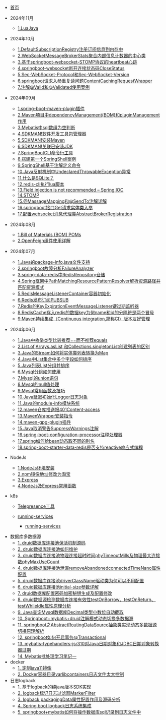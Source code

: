 - [首页](/) 
* 2024年11月
  - [1.LuaJava](dailyliteracy/202411/1.LuaJava)
* 2024年10月
  - [1.DefaultSubscriptionRegistry注册订阅信息到内存中](dailyliteracy/202410/1.DefaultSubscriptionRegistry注册订阅信息到内存中)
  - [2.WebSocketMessageBrokerStats聚合内部信息计数器的中心类](dailyliteracy/202410/2.WebSocketMessageBrokerStats聚合内部信息计数器的中心类)
  - [3.基于springboot-websocket-STOMP协议的heartbeat心跳](dailyliteracy/202410/3.基于springboot-websocket-STOMP协议的heartbeat心跳)
  - [4.springboot-websocket断开连接状态码CloseStatus](dailyliteracy/202410/4.springboot-websocket断开连接状态码CloseStatus)
  - [5.Sec-WebSocket-Protocol和Sec-WebSocket-Version](dailyliteracy/202410/5.Sec-WebSocket-Protocol和Sec-WebSocket-Version)
  - [6.springboot请求入参重复读问题ContentCachingRequestWrapper](dailyliteracy/202410/6.springboot请求入参重复读问题ContentCachingRequestWrapper)
  - [7.注解@Valid和@Validated使用案例](dailyliteracy/202410/7.注解@Valid和@Validated使用案例)
* 2024年09月
  - [1.spring-boot-maven-plugin插件](dailyliteracy/202409/1.spring-boot-maven-plugin插件)
  - [2.Maven项目中dependencyManagement(BOM)和pluginManagement作用](dailyliteracy/202409/2.Maven项目中dependencyManagement(BOM)和pluginManagement作用)
  - [3.Mybatis中sql数组为空判断](dailyliteracy/202409/3.Mybatis中sql数组为空判断)
  - [4.SDKMAN!软件开发工具包管理器](dailyliteracy/202409/4.SDKMAN!软件开发工具包管理器)
  - [5.SDKMAN!安装Maven](dailyliteracy/202409/5.SDKMAN!安装Maven)
  - [6.SDKMAN!关联已安装JDK](dailyliteracy/202409/6.SDKMAN!关联已安装JDK)
  - [7.SpringBootCLI命令行工具](dailyliteracy/202409/7.SpringBootCLI命令行工具)
  - [8.搭建第一个SpringShell案例](dailyliteracy/202409/8.搭建第一个SpringShell案例)
  - [9.SpringShell基于注解定义命令](dailyliteracy/202409/9.SpringShell基于注解定义命令)
  - [10.Java反射机制中UndeclaredThrowableException异常](dailyliteracy/202409/10.Java反射机制中UndeclaredThrowableException异常)
  - [11.什么是SQLite？](dailyliteracy/202409/11.什么是SQLite？)
  - [12.redis-cli执行lua脚本](dailyliteracy/202409/12.redis-cli执行lua脚本)    
  - [13.Field injection is not recommended – Spring IOC](dailyliteracy/202409/13.Field-injection-is-not-recommended)
  - [14.STOMP](dailyliteracy/202409/14.STOMP)
  - [15.@MassageMapping和@SendTo注解详解](dailyliteracy/202409/15.@MassageMapping和@SendTo注解详解)
  - [16.springboot接口Get请求实体类入参](dailyliteracy/202409/16.springboot接口Get请求实体类入参)
  - [17.配置websocket消息代理类AbstractBrokerRegistration](dailyliteracy/202409/17.配置websocket消息代理类AbstractBrokerRegistration)
* 2024年08月
  - [1.Bill of Materials (BOM) POMs](dailyliteracy/202408/1.Bill-of-Materials(BOM)POMs)
  - [2.OpenFeign组件使用详解](dailyliteracy/202408/2.OpenFeign组件使用详解)
* 2024年07月
  - [1.Java的package-info.java文件支持](dailyliteracy/202407/1.Java的package-info.java文件支持)
  - [2.springboot故障分析FailureAnalyzer](dailyliteracy/202407/2.springboot故障分析FailureAnalyzer)
  - [3.spring-data-redis中RedisRepository仓储](dailyliteracy/202407/3.spring-data-redis中RedisRepository仓储)
  - [4.Spring框架中PathMatchingResourcePatternResolver解析资源路径并匹配资源模式](dailyliteracy/202407/4.Spring框架中PathMatchingResourcePatternResolver解析资源路径并匹配资源模式)
  - [5.RedisMessageListenerContainer容器初始化](dailyliteracy/202407/5.RedisMessageListenerContainer容器初始化)
  - [6.Redis发布订阅PUBSUB](dailyliteracy/202407/6.Redis发布订阅PUBSUB)
  - [7.Redis的KeyExpirationEventMessageListener键过期监听器](dailyliteracy/202407/7.Redis的KeyExpirationEventMessageListener键过期监听器)    
  - [8.RedisCache存入redis的数据key为何name和id的分隔符是两个冒号](dailyliteracy/202407/8.RedisCache存入redis的数据key为何name和id的分隔符是两个冒号)   
  - [9.Maven持续集成（Continuous integration,简称CI）版本友好管理](dailyliteracy/202407/9.Maven持续集成（Continuous-integration,简称CI）版本友好管理)   
* 2024年06月
  - [1.Java中枚举类型比较推荐==而不推荐equals](dailyliteracy/202406/1.Java中枚举类型比较推荐==而不推荐equals)
  - [2.List.of,Arrays.asList,和Collections.singletonList创建列表的区别](dailyliteracy/202406/2.List.of,Arrays.asList,和Collections.singletonList创建列表的区别 "列表区别")
  - [3.Java的Stream如何将实体类列表转换为Map](dailyliteracy/202406/3.Java的Stream如何将实体类列表转换为Map)
  - [4.Java中List集合中多个字段如何排序](dailyliteracy/202406/4.Java中List集合中多个字段如何排序)
  - [5.Java列表List分组并排序](dailyliteracy/202406/5.Java列表List分组并排序)
  - [6.Mysql分组如何使用](dailyliteracy/202406/6.Mysql分组如何使用)
  - [7.Mysql的union语句](dailyliteracy/202406/7.Mysql的union语句)
  - [8.Mysql的null值处理](dailyliteracy/202406/8.Mysql的null值处理)
  - [9.Mysql常用函数及技巧](dailyliteracy/202406/9.Mysql常用函数及技巧)
  - [10.Java延迟初始化Logger日志对象](dailyliteracy/202406/10.Java延迟初始化Logger日志对象)
  - [11.Java的module-info模块系统](dailyliteracy/202406/11.Java的module-info模块系统)
  - [12.maven仓库推送报401Content-access](dailyliteracy/202406/12.maven仓库推送报401Content-access)
  - [13.MavenWrapper安装指令](dailyliteracy/202406/13.MavenWrapper安装指令)
  - [14.maven-gpg-plugin插件](dailyliteracy/202406/14.maven-gpg-plugin插件)
  - [15.Java取消警告SuppressWarnings注解](dailyliteracy/202406/15.Java取消警告SuppressWarnings注解)
  - [16.spring-boot-configuration-processor注释处理器](dailyliteracy/202406/16.spring-boot-configuration-processor注释处理器)
  - [17.spring如何给bean动态取不同的别名](dailyliteracy/202406/17.spring如何给bean动态取不同的别名)
  - [18.spring-boot-starter-data-redis是否支持reactive响应式编程](dailyliteracy/202406/18.spring-boot-starter-data-redis是否支持reactive响应式编程)
  
  
* NodeJs
  
  - [1.NodeJs环境安装](nodejs/1.NodeJs环境安装)
  - [2.npm镜像地址修改为淘宝](nodejs/2.npm镜像地址修改为淘宝)
  - [3.Express](nodejs/3.Express)  
  - [4.NodeJs及Express常用函数](nodejs/4.NodeJs及Express常用函数)    
* k8s
	
	- [Telepresence工具](k8s/Telepresence工具 "Telepresence")
	
	- [running-services](thread/running-services "多线程")
	  - [running-services](thread/running-services "多线程")

- 数据库多数据源
  - [1. druid数据库连接池保活机制源码](datasource/druid数据库连接池保活机制源码 "多数据源")
  - [2. druid数据库连接池如何维护](datasource/druid数据库连接池如何维护 "多线程")
  - [3. druid数据库连接池物理连接超时时间phyTimeoutMills及物理最大连接数phyMaxUseCount](datasource/druid数据库连接池物理连接超时时间phyTimeoutMills及物理最大连接数phyMaxUseCount)
  - [4. druid数据库连接池泄漏removeAbandonedconnectedTimeNano属性配置](datasource/druid数据库连接池泄漏removeAbandonedconnectedTimeNano属性配置)
  - [5. druid数据库连接池driverClassName驱动类为何可以不用配置](datasource/druid数据库连接池driverClassName驱动类为何可以不用配置)
  - [6. druid数据库连接池initial-size参数详解](datasource/druid数据库连接池initial-size参数详解)
  - [7. druid数据库配置密码加密秘钥生成及配置修改](datasource/druid数据库配置密码加密秘钥生成及配置修改)
  - [8. druid数据源检测数据库连接有效性testOnBorrow、testOnReturn、testWhileIdle属性原理分析](datasource/druid数据源检测数据库连接有效性testOnBorrow、testOnReturn、testWhileIdle属性原理分析)
  - [9. Java查询Mysql数据库Decimal类型小数位自动截取](datasource/Java查询Mysql数据库Decimal类型小数位自动截取)
  - [10. Springboot+mybatis+druid注解模式动态切换多数据源](datasource/dynamicdatasource)
  - [11. springboot之AbstractRoutingDataSource抽象类实现动态多数据源切换原理解析](datasource/springboot之AbstractRoutingDataSource抽象类实现动态多数据源切换原理解析)
  - [12. springboot如何开启事务@Transactional](datasource/springboot如何开启事务@Transactional)
  - [13. mybatis-typehandlers-jsr310对Java日期对象和JDBC日期对象转换器过期](datasource/mybatis-typehandlers-jsr310对Java日期对象和JDBC日期对象转换器过期)
  - [14. Mybatis批处理学习笔记一](datasource/Mybatis批处理学习笔记一)
- docker
  - [1. 定制java11镜像](docker/定制java11镜像)
  - [2. Docker容器目录varlibcontainers日志文件太大控制](docker/Docker容器目录varlibcontainers日志文件太大控制)
- 日志logback
  - [1. 基于logback的纯java版本SDK实现](base/logback/解锁新技能《基于logback的纯java版本SDK实现》)
  - [2. logback标记日志过滤器MarkerFilter](base/logback/解锁新技能《logback标记日志过滤器MarkerFilter》)
  - [3. logback packagingData属性配置作用及源码分析](base/logback/logback+packagingData属性配置作用及源码分析)
  - [4. Spring boot logback日志系统集成](base/logback/springboot+logback日志系统集成)
  - [5. springboot+mybatis如何将操作数据库sql记录到日志文件中](base/logback/springboot+mybatis如何将操作数据库sql记录到日志文件中)